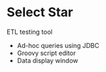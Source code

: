 # Select Star
ETL testing tool
* Ad-hoc queries using JDBC
* Groovy script editor
* Data display window

